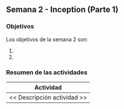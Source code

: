 ## Semana 2 - Inception (Parte 1)

### Objetivos

Los objetivos de la semana 2 son:

1. 
2. 
 
### Resumen de las actividades

| Actividad                                            |
| ---------------------------------------------------- |
| << Descripción actividad >>      |
